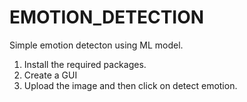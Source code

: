 # EMOTION_DETECTION
Simple emotion detecton using ML model.
1. Install the required packages.
2. Create a GUI
3. Upload the image and then click on detect emotion.

